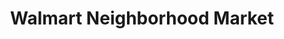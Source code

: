 ---
title: "Walmart Neighborhood Market"
url: /escondido/walmart-neighborhood-market/
shop: Supermarkt
---